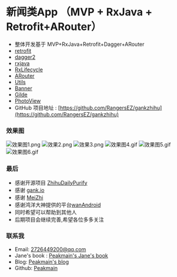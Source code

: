# 新闻类App （MVP + RxJava + Retrofit+ARouter）

* 整体开发基于 MVP+RxJava+Retrofit+Dagger+ARouter
* [retrofit](https://github.com/square/retrofit)
* [dagger2](https://github.com/square/dagger)
* [rxjava](https://github.com/ReactiveX/RxJava)
* [RxLifecycle](https://github.com/trello/RxLifecycle)
* [ARouter](https://github.com/alibaba/ARouter)
* [Utils](https://github.com/Blankj/AndroidUtilCode)
* [Banner](https://github.com/youth5201314/banner)
* [Gilde](https://github.com/bumptech/glide)
* [PhotoView](https://github.com/chrisbanes/PhotoView)
* GitHub 项目地址 : [https://github.com/RangersEZ/gankzhihu](https://github.com/RangersEZ/gankzhihu)

### 效果图
![效果图1.png](https://upload-images.jianshu.io/upload_images/9387746-b6e43e7a60df19eb.png?imageMogr2/auto-orient/strip%7CimageView2/2/w/1240)
![效果2.png](https://upload-images.jianshu.io/upload_images/9387746-ac46f1336ea56ce0.png?imageMogr2/auto-orient/strip%7CimageView2/2/w/1240)
![效果3.png](https://upload-images.jianshu.io/upload_images/9387746-e6998a19b9edad1d.png?imageMogr2/auto-orient/strip%7CimageView2/2/w/1240)
![效果图4.gif](https://upload-images.jianshu.io/upload_images/9387746-2fa17f34ec6cef22.gif?imageMogr2/auto-orient/strip)
![效果图5.gif](https://upload-images.jianshu.io/upload_images/9387746-8093d6173752cf42.gif?imageMogr2/auto-orient/strip)
![效果图6.gif](https://upload-images.jianshu.io/upload_images/9387746-b11f998b6f61fa14.gif?imageMogr2/auto-orient/strip)


### 最后
* 感谢开源项目 [ZhihuDailyPurify](https://github.com/izzyleung/ZhihuDailyPurify/wiki/%E7%9F%A5%E4%B9%8E%E6%97%A5%E6%8A%A5-API-%E5%88%86%E6%9E%90)
* 感谢 [gank.io](http://gank.io/api)
* 感谢 [MeiZhi](https://github.com/drakeet/Meizhi)
* 感谢鸿洋大神提供的平台[wanAndroid](http://www.wanandroid.com/)
* 同时希望可以帮助到其他人
* 后期项目会继续完善,希望各位多多关注

### 联系我
* Email: 2726449200@qq.com
* Jane's book : [Peakmain's Jane's book](https://www.jianshu.com/u/3ff32f5aea98)
* Blog: [Peakmain's blog](https://blog.csdn.net/qq_24675479)
* Github: [Peakmain](https://github.com/RangersEZ/gankzhihu)

